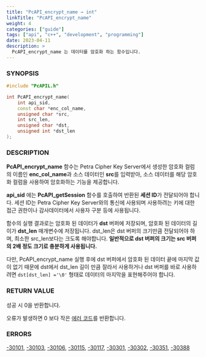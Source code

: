 ```yaml
---
title: "PcAPI_encrypt_name → int"
linkTitle: "PcAPI_encrypt_name"
weight: 4
categories: ["guide"]
tags: ["api", "c++", "development", "programming"]
date: 2023-04-11
description: >
  PcAPI_encrypt_name 는 데이터를 암호화 하는 함수입니다. 
---
```


### SYNOPSIS
```cpp
#include "PcAPIL.h"

int PcAPI_encrypt_name(
    int api_sid,
    const char *enc_col_name,
    unsigned char *src,
    int src_len,
    unsigned char *dst,
    unsigned int *dst_len
);
```


### DESCRIPTION
**PcAPI_encrypt_name** 함수는 Petra Cipher Key Server에서 생성한 암호화 컬럼의 이름인 **enc_col_name**과 소스 데이터인 **src**를 입력받아, 소스 데이터를 해당 암호화 컬럼을 사용하여 암호화하는 기능을 제공합니다.

**api_sid** 에는 **PcAPI_getSession** 함수를 호출하여 반환된 **세션 ID**가 전달되어야 합니다. 세션 ID는 Petra Cipher Key Server와의 통신에 사용되며 사용하려는 키에 대한 접근 권한이나 감사데이터에서 사용자 구분 등에 사용됩니다. 

함수의 실행 결과로는 암호화 된 데이터가 **dst** 버퍼에 저장되며, 암호화 된 데이터의 길이가 **dst_len** 매개변수에 저장됩니다. dst_len은 dst 버퍼의 크기만큼 전달되어야 하며, 최소한 src_len보다는 크도록 해야합니다. **일반적으로 dst 버퍼의 크기는 src 버퍼의 2배 정도 크기로 충분하게 사용됩니다.**

다만, PcAPI_encrypt_name 실행 후에 dst 버퍼에서 암호화 된 데이터 끝에 마지막 값이 없기 때문에 dst에서 dst_len 길이 만큼 잘라서 사용하거나 dst 버퍼를 바로 사용하려면 `dst[dst_len] ='\0'` 형태로 데이터의 마지막을 표현해주어야 합니다.


### RETURN VALUE
성공 시 0을 반환합니다. 

오류가 발생하면 0 보다 작은 [에러 코드](../../../error-codes)를 반환합니다. 

### ERRORS
[-30101](../../../error-codes/#-30101), [-30103](../../../error-codes/#-30103), [-30106](../../../error-codes/#-30106), [-30115](../../../error-codes/#-30115), [-30117](../../../error-codes/#-30117), [-30301](../../../error-codes/#-30301), [-30302](../../../error-codes/#-30302), [-30351](../../../error-codes/#-30351), [-30388](../../../error-codes/#-30388)
